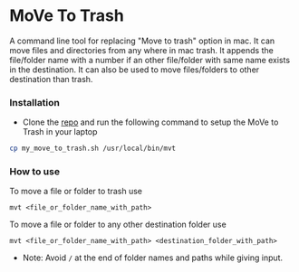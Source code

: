 # MoVe To Trash
A command line tool for replacing "Move to trash" option in mac. It can move files and directories from any where in mac trash.
It appends the file/folder name with a number if an other file/folder with same name exists in the destination.
It can also be used to move files/folders to other destination than trash.

### Installation
* Clone the [repo](https://github.com/rahulreddyr3/MoveToTrash.git) and run the following command to setup the MoVe to Trash in your laptop

```bash
cp my_move_to_trash.sh /usr/local/bin/mvt
``` 

### How to use

To move a file or folder to trash use 

```
mvt <file_or_folder_name_with_path>
```

To move a file or folder to any other destination folder use

```
mvt <file_or_folder_name_with_path> <destination_folder_with_path>
```

* Note: Avoid `/` at the end of folder names and paths while giving input.
